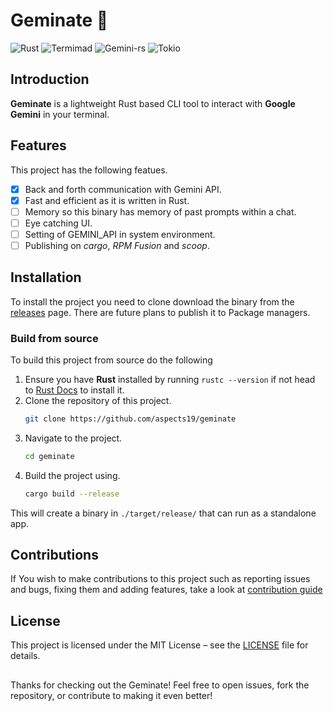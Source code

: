 # Geminate 🌱
![Rust](https://img.shields.io/badge/Rust-v1.76.0-orange?style=flat&logo=rust&logoColor=white)
![Termimad](https://img.shields.io/badge/Termimad-v0.31.2-blue?style=flat&logo=terminal&logoColor=white)
![Gemini-rs](https://img.shields.io/badge/Gemini--rs-v0.4.2-purple?style=flat&logo=google-gemini&logoColor=white)
![Tokio](https://img.shields.io/badge/Tokio-v1.43.0-red?style=flat&logo=lightning&logoColor=white)

## Introduction 

**Geminate** is a lightweight Rust based CLI tool to interact with **Google Gemini** in your terminal. 

## Features
This project has the following featues.

- [x] Back and forth communication with Gemini API.
- [x] Fast and efficient as it is written in Rust.
- [ ] Memory so this binary has memory of past prompts within a chat.
- [ ] Eye catching UI.
- [ ] Setting of GEMINI_API in system environment.
- [ ] Publishing on *cargo*, *RPM Fusion* and *scoop*.

## Installation 

To install the project you need to clone download the binary from the [releases](https://github.com/geminate/releases) page.
There are future plans to publish it to Package managers.

### Build from source

To build this project from source do the following
1. Ensure you have **Rust** installed by running `rustc --version` if not head to [Rust Docs](https://www.rust-lang.org/tools/install) to install it.
2. Clone the repository of this project.
    ``` sh
    git clone https://github.com/aspects19/geminate
    ```
3. Navigate to the project.
    ``` sh
    cd geminate
    ```
4. Build the project using.
    ``` sh
    cargo build --release
    ```

This will create a binary in `./target/release/` that can run as a standalone app.

## Contributions

If You wish to make contributions to this project such as reporting issues and bugs, fixing them and adding features, take a look at [contribution guide](https://github.com/aspects19/geminate/CONTRIBUTING.md)

## License

This project is licensed under the MIT License – see the [LICENSE](https://github.com/aspects19/geminate/LICENSE) file for details.

##

Thanks for checking out the Geminate! Feel free to open issues, fork the repository, or contribute to making it even better!
